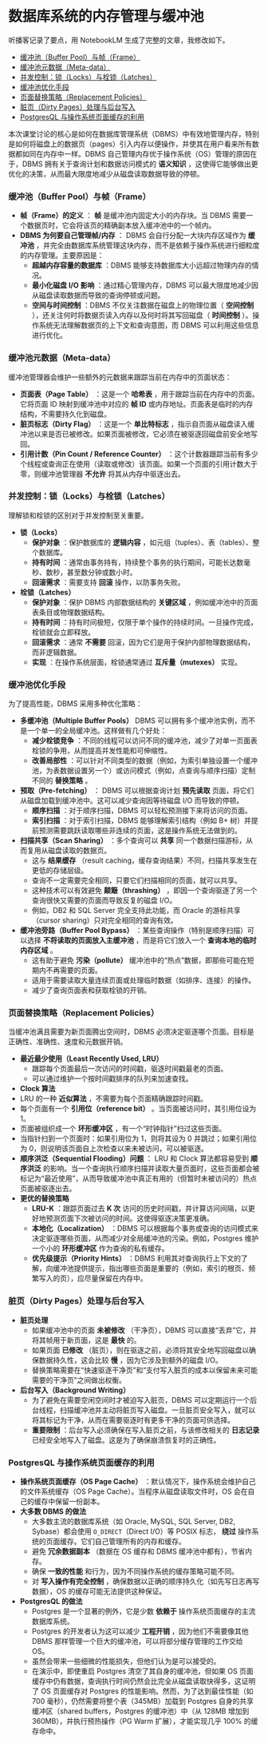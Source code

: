 # 数据库系统的内存管理与缓冲池

听播客记录了要点，用 NotebookLM 生成了完整的文章，我修改如下。

<!-- @import "[TOC]" {cmd="toc" depthFrom=2 depthTo=6 orderedList=false} -->

<!-- code_chunk_output -->

- [缓冲池（Buffer Pool）与帧（Frame）](#缓冲池buffer-pool与帧frame)
- [缓冲池元数据（Meta-data）](#缓冲池元数据meta-data)
- [并发控制：锁（Locks）与栓锁（Latches）](#并发控制锁locks与栓锁latches)
- [缓冲池优化手段](#缓冲池优化手段)
- [页面替换策略（Replacement Policies）](#页面替换策略replacement-policies)
- [脏页（Dirty Pages）处理与后台写入](#脏页dirty-pages处理与后台写入)
- [PostgresQL 与操作系统页面缓存的利用](#postgresql-与操作系统页面缓存的利用)

<!-- /code_chunk_output -->

本次课堂讨论的核心是如何在数据库管理系统（DBMS）中有效地管理内存，特别是如何将磁盘上的数据页（pages）引入内存以便操作，并使其在用户看来所有数据都如同在内存中一样。DBMS 自己管理内存优于操作系统（OS）管理的原因在于，DBMS 拥有关于查询计划和数据访问模式的 **语义知识** ，这使得它能够做出更优化的决策，从而最大限度地减少从磁盘读取数据导致的停顿。

### 缓冲池（Buffer Pool）与帧（Frame）

* **帧（Frame）的定义** ： **帧** 是缓冲池内固定大小的内存块。当 DBMS 需要一个数据页时，它会将该页的精确副本放入缓冲池中的一个帧内。
* **DBMS 为何要自己管理帧/内存** ： DBMS 会自行分配一大块内存区域作为 **缓冲池** ，并完全由数据库系统管理这块内存，而不是依赖于操作系统进行细粒度的内存管理。主要原因是：
  * **超越内存容量的数据库** ：DBMS 能够支持数据库大小远超过物理内存的情况。
  * **最小化磁盘 I/O 影响** ：通过精心管理内存，DBMS 可以最大限度地减少因从磁盘读取数据而导致的查询停顿或问题。
  * **空间与时间控制** ：DBMS 不仅关注数据在磁盘上的物理位置（ **空间控制** ），还关注何时将数据页读入内存以及何时将其写回磁盘（ **时间控制** ）。操作系统无法理解数据页的上下文和查询意图，而 DBMS 可以利用这些信息进行优化。

### 缓冲池元数据（Meta-data）

缓冲池管理器会维护一些额外的元数据来跟踪当前在内存中的页面状态：
* **页面表（Page Table）** ：这是一个 **哈希表** ，用于跟踪当前在内存中的页面。它将页面 ID 映射到缓冲池中对应的 **帧 ID** 或内存地址。页面表是临时的内存结构，不需要持久化到磁盘。
* **脏页标志（Dirty Flag）** ：这是一个 **单比特标志** ，指示自页面从磁盘读入缓冲池以来是否已被修改。如果页面被修改，它必须在被驱逐回磁盘前安全地写回。
* **引用计数（Pin Count / Reference Counter）** ：这个计数器跟踪当前有多少个线程或查询正在使用（读取或修改）该页面。如果一个页面的引用计数大于零，则缓冲池管理器 **不允许** 将其从内存中驱逐出去。

### 并发控制：锁（Locks）与栓锁（Latches）

理解锁和栓锁的区别对于并发控制至关重要。

* **锁（Locks）**
  * **保护对象** ：保护数据库的 **逻辑内容** ，如元组（tuples）、表（tables）、整个数据库。
  * **持有时间** ：通常由事务持有，持续整个事务的执行期间，可能长达数毫秒、数秒，甚至数分钟或数小时。
  * **回滚需求** ：需要支持 **回滚** 操作，以防事务失败。
* **栓锁（Latches）**
  * **保护对象** ：保护 DBMS 内部数据结构的 **关键区域** ，例如缓冲池中的页面表条目或物理数据结构。
  * **持有时间** ：持有时间极短，仅限于单个操作的持续时间。一旦操作完成，栓锁就会立即释放。
  * **回滚需求** ：通常 **不需要** 回滚，因为它们是用于保护内部物理数据结构，而非逻辑数据。
  * **实现** ：在操作系统层面，栓锁通常通过 **互斥量（mutexes）** 实现。

### 缓冲池优化手段

为了提高性能，DBMS 采用多种优化策略：
* **多缓冲池（Multiple Buffer Pools）** DBMS 可以拥有多个缓冲池实例，而不是一个单一的全局缓冲池。这样做有几个好处：
  * **减少栓锁竞争** ：不同的线程可以访问不同的缓冲池，减少了对单一页面表栓锁的争用，从而提高并发性能和可伸缩性。
  * **改善局部性** ：可以针对不同类型的数据（例如，为索引单独设置一个缓冲池，为表数据设置另一个）或访问模式（例如，点查询与顺序扫描）定制不同的 **替换策略** 。
* **预取（Pre-fetching）** ： DBMS 可以根据查询计划 **预先读取** 页面，将它们从磁盘加载到缓冲池中。这可以减少查询因等待磁盘 I/O 而导致的停顿。
  * **顺序扫描** ：对于顺序扫描，DBMS 可以轻松预测接下来将访问的页面。
  * **索引扫描** ：对于索引扫描，DBMS 能够理解索引结构（例如 B+ 树）并提前预测需要跳跃读取哪些非连续的页面，这是操作系统无法做到的。
* **扫描共享（Scan Sharing）** ：多个查询可以 **共享** 同一个数据扫描游标，从而复用从磁盘读取的数据页。
  * 这与 **结果缓存** （result caching，缓存查询结果）不同，扫描共享发生在更低的存储层级。
  * 查询不一定需要完全相同，只要它们扫描相同的页面，就可以共享。
  * 这种技术可以有效避免 **颠簸（thrashing）** ，即因一个查询驱逐了另一个查询很快又需要的页面而导致反复的磁盘 I/O。
  * 例如，DB2 和 SQL Server 完全支持此功能，而 Oracle 的游标共享（cursor sharing）只对完全相同的查询有效。
* **缓冲池旁路（Buffer Pool Bypass）** ：某些查询操作（特别是顺序扫描）可以选择 **不将读取的页面放入主缓冲池** ，而是将它们放入一个 **查询本地的临时内存区域** 。
  * 这有助于避免 **污染（pollute）** 缓冲池中的“热点”数据，即那些可能在短期内不再需要的页面。
  * 适用于需要读取大量连续页面或处理临时数据（如排序、连接）的操作。
  * 减少了查询页面表和获取栓锁的开销。

### 页面替换策略（Replacement Policies）

当缓冲池满且需要为新页面腾出空间时，DBMS 必须决定驱逐哪个页面。目标是正确性、准确性、速度和元数据开销。

* **最近最少使用（Least Recently Used, LRU）**
  * 跟踪每个页面最后一次访问的时间戳，驱逐时间戳最老的页面。
  * 可以通过维护一个按时间戳排序的队列来加速查找。
*   **Clock 算法**
  * LRU 的一种 **近似算法** ，不需要为每个页面精确跟踪时间戳。
  * 每个页面有一个 **引用位（reference bit）** 。当页面被访问时，其引用位设为 1。
  * 页面被组织成一个 **环形缓冲区** ，有一个“时钟指针”扫过这些页面。
  * 当指针扫到一个页面时：如果引用位为 1，则将其设为 0 并跳过；如果引用位为 0，则说明该页面自上次检查以来未被访问，可以被驱逐。
* **顺序洪泛（Sequential Flooding）问题** ： LRU 和 Clock 算法都容易受到 **顺序洪泛** 的影响。当一个查询执行顺序扫描并读取大量页面时，这些页面都会被标记为“最近使用”，从而导致缓冲池中真正有用的（但暂时未被访问的）热点页面被驱逐出去。
* **更优的替换策略**
  * **LRU-K** ：跟踪页面过去 **K 次** 访问的历史时间戳，并计算访问间隔，以更好地预测页面下次被访问的时间。这使得驱逐决策更准确。
  * **本地化（Localization）** ：DBMS 可以根据每个事务或查询的访问模式来决定驱逐哪些页面，从而减少对全局缓冲池的污染。例如，Postgres 维护一个小的 **环形缓冲区** 作为查询的私有缓存。
  * **优先级提示（Priority Hints）** ：DBMS 利用其对查询执行上下文的了解，向缓冲池提供提示，指出哪些页面是重要的（例如，索引的根页、频繁写入的页），应尽量保留在内存中。

### 脏页（Dirty Pages）处理与后台写入

* **脏页处理**
  * 如果缓冲池中的页面 **未被修改** （干净页），DBMS 可以直接“丢弃”它，并将其帧用于新页面，这是 **最快** 的。
  * 如果页面 **已修改** （脏页），则在驱逐之前，必须将其安全地写回磁盘以确保数据持久性，这会比较 **慢** ，因为它涉及到额外的磁盘 I/O。
  * 替换策略需要在“快速驱逐干净页”和“支付写入脏页的成本以保留未来可能需要的干净页”之间做出权衡。
* **后台写入（Background Writing）** 
  * 为了避免在需要空闲空间时才被迫写入脏页，DBMS 可以定期运行一个后台线程，扫描缓冲池并主动将脏页写入磁盘。一旦脏页安全写入，就可以将其标记为干净，从而在需要驱逐时有更多干净的页面可供选择。
  * **重要限制** ：后台写入必须确保在写入脏页之前，与该修改相关的 **日志记录** 已经安全地写入了磁盘。这是为了确保崩溃恢复时的正确性。

### PostgresQL 与操作系统页面缓存的利用

* **操作系统页面缓存（OS Page Cache）** ：默认情况下，操作系统会维护自己的文件系统缓存（OS Page Cache）。当程序从磁盘读取文件时，OS 会在自己的缓存中保留一份副本。
* **大多数 DBMS 的做法**
  * 大多数主流的数据库系统（如 Oracle, MySQL, SQL Server, DB2, Sybase）都会使用 `O_DIRECT`（Direct I/O）等 POSIX 标志， **绕过** 操作系统的页面缓存。它们自己管理所有的内存和缓存。
  * 避免 **冗余数据副本** （数据在 OS 缓存和 DBMS 缓冲池中都有），节省内存。
  * 确保 **一致的性能** 和行为，因为不同操作系统的缓存策略可能不同。
  * 对 **写入操作有完全控制** ，确保数据以正确的顺序持久化（如先写日志再写数据），OS 的缓存可能无法提供这种保证。
* **PostgresQL 的做法**
  * Postgres 是一个显著的例外，它是少数 **依赖于** 操作系统页面缓存的主流数据库系统。
  * Postgres 的开发者认为这可以减少 **工程开销** ，因为他们不需要像其他 DBMS 那样管理一个巨大的缓冲池，可以将部分缓存管理的工作交给 OS。
  * 虽然会带来一些细微的性能损失，但他们认为是可以接受的。
  * 在演示中，即使重启 Postgres 清空了其自身的缓冲池，但如果 OS 页面缓存中仍有数据，查询执行时间仍然会比完全从磁盘读取快得多，这证明了 OS 页面缓存对 Postgres 的性能影响。然而，为了达到最佳性能（如 700 毫秒），仍然需要将整个表（345MB）加载到 Postgres 自身的共享缓冲区（shared buffers，Postgres 的缓冲池）中（从 128MB 增加到 360MB），并执行预热操作（PG Warm 扩展），才能实现几乎 100% 的缓存命中。
